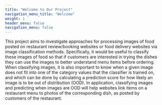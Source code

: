 ```yaml
---
title: "Welcome to Our Project"
navigation_menu_title: "Welcome"
weight: 1
header_menu: false
navigation_menu: false
---
```


This project aims to investigate approaches for processing images of food posted on restaurant review/booking websites or food delivery websites via image classification methods. Specifically, it would be useful to classify these images of food so that if customers are interested in trying the dishes they can use the images to better understand menu items before ordering. When classifying images, it is also important to know when a given image does not fit into one of the category values that the classifier is trained on, and which can be done by calculating a prediction score for how likely an image is to be out of distribution (OOD). In application, classifying images and predicting when images are OOD will help websites link items on a restaurant menu to photos of the corresponding dish, as posted by customers of the restaurant.